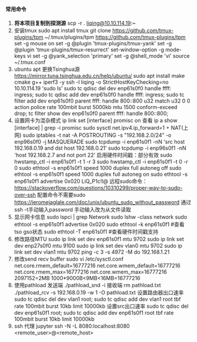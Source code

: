 #### 常用命令
1. **将本项目复制到探测源**
scp -r . liqing@10.10.114.19:~
2. 安装tmux
sudo apt install tmux
git clone https://github.com/tmux-plugins/tpm ~/.tmux/plugins/tpm
https://github.com/tmux-plugins/tpm
set -g mouse on
set -g @plugin 'tmux-plugins/tmux-yank'
set -g @plugin 'tmux-plugins/tmux-resurrect'
set-window-option -g mode-keys vi
set -g @yank_selection 'primary'
set -g @shell_mode 'vi'
source ~/.tmux.conf
1. ubuntu apt
更换Tsinghua源 https://mirror.tuna.tsinghua.edu.cn/help/ubuntu/
sudo apt install make cmake g++ iperf3 -y
ssh -l liqing -o StrictHostKeyChecking=no 10.10.114.19 'sudo ls'
sudo tc qdisc del dev enp61s0f0 handle ffff: ingress; sudo tc qdisc add dev enp61s0f0 handle ffff: ingress; sudo tc filter add dev enp61s0f0 parent ffff: handle 800::800 u32 match u32 0 0 action police rate 100mbit burst 5000kb mtu 1500 conform-exceed drop; tc filter show dev enp61s0f0 parent ffff: handle 800::800;
4. 设置网卡为混杂模式
ip link set [interface] promisc on
查看
ip a show [interface] | grep -i promisc
sudo sysctl net.ipv4.ip_forward=1 + NAT(上网)
sudo iptables -t nat -A POSTROUTING -s "192.168.2.0/24" -o enp96s0f0 -j MASQUERADE
sudo tcpdump -i enp61s0f1 -nN 'src host 192.168.0.19 and dst host 192.168.0.21'
sudo tcpdump -i enp96s0f1 -nN 'host 192.168.2.7 and not port 22'
启用硬件时间戳：部分有效
sudo hwstamp_ctl -i enp61s0f1 -t 1 -r 3
sudo hwstamp_ctl -i enp61s0f1 -t 0 -r 0
sudo ethtool -s enp61s0f1 speed 1000 duplex full autoneg off
sudo ethtool -s enp61s0f1 speed 1000 duplex full autoneg on
sudo ethtool -s enp61s0f1 advertise 0x020
LiQ_P1c!l@
远程sudo命令：https://stackoverflow.com/questions/10310299/proper-way-to-sudo-over-ssh
配置命令不需要sudo
https://jeromejaglale.com/doc/unix/ubuntu_sudo_without_password
通过ssh -t手动输入password
手动输入改为从文件读取
1. 显示网卡信息
sudo lspci | grep Network
sudo lshw -class network
sudo ethtool -s enp61s0f1 advertise 0x020
sudo ethtool -k enp61s0f1 #查看tso gso状态
sudo ethtool -T enp61s0f1 #查看硬件时间戳支持
6. 修改路径MTU
sudo ip link set dev enp61s0f1 mtu 9702
sudo ip link set dev enp27s0f0 mtu 9100
sudo ip link set dev vlan0 mtu 9702
sudo ip link set dev vlan1 mtu 9702
ping -c 3 -s 4972 -M do 192.168.1.21
7. 修改send recv buffer
sudo vi /etc/sysctl.conf
net.core.rmem_default=16777216
net.core.wmem_default=16777216
net.core.rmem_max=16777216
net.core.wmem_max=16777216
2097152=2MB
1000*9000B<9MB<16MB=16777216
8. 使用pathload
发送端
./pathload_snd -i
接收端
rm pathload.txt
./pathload_rcv -s 192.168.0.19 -w 1 -O pathload.txt
设置路由器出口速率
sudo tc qdisc del dev vlan1 root; sudo tc qdisc add dev vlan1 root tbf rate 100mbit burst 10kb limit 10000kb
设置src出口速率
sudo tc qdisc del dev enp61s0f1 root; sudo tc qdisc add dev enp61s0f1 root tbf rate 100mbit burst 10kb limit 10000kb
9. ssh 代理 jupyter
ssh -N -L 8080:localhost:8080 <remote_user>@<remote_host>